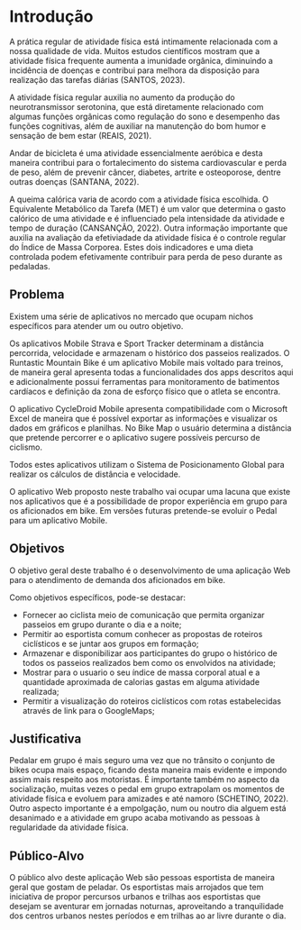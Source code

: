 # Introdução

A prática regular de atividade física está intimamente relacionada com a nossa qualidade de vida. Muitos estudos científicos mostram que a atividade física frequente aumenta a imunidade orgânica, diminuindo a incidência de doenças e contribui para melhora da disposição para realização das tarefas diárias (SANTOS, 2023).

A atividade física regular auxilia no aumento da produção do neurotransmissor serotonina, que está diretamente relacionado com algumas funções orgânicas como regulação do sono e desempenho das funções cognitivas, além de auxiliar na manutenção do bom humor e sensação de bem estar (REAIS, 2021).

Andar de bicicleta é uma atividade essencialmente aeróbica e desta maneira contribui para o fortalecimento do sistema cardiovascular e perda de peso, além de prevenir câncer, diabetes, artrite e osteoporose, dentre outras doenças (SANTANA, 2022).

A queima calórica varia de acordo com a atividade física escolhida. O Equivalente Metabólico da Tarefa (MET) é um valor que determina o gasto calórico de uma atividade e é influenciado pela intensidade da atividade e tempo de duração (CANSANÇÃO, 2022). Outra informação importante que auxilia na avaliação da efetiviadade da atividade física é o controle regular do Índice de Massa Corporea. Estes dois indicadores e uma dieta controlada podem efetivamente contribuir para perda de peso durante as pedaladas. 


## Problema

Existem uma série de aplicativos no mercado que ocupam nichos específicos para atender um ou outro objetivo.

Os aplicativos Mobile Strava e Sport Tracker determinam a distância percorrida, velocidade e armazenam o histórico dos passeios realizados. O Runtastic Mountain Bike é um aplicativo Mobile mais voltado para treinos, de maneira geral apresenta todas a funcionalidades dos apps descritos aqui e adicionalmente possui ferramentas para monitoramento de batimentos cardíacos e definição da zona de esforço físico que o atleta se encontra.

O aplicativo CycleDroid Mobile apresenta compatibilidade com o Microsoft Excel de maneira que é possível exportar as informações e visualizar os dados em gráficos e planilhas. No Bike Map o usuário determina a distância que pretende percorrer e o aplicativo sugere possíveis percurso de ciclismo.

Todos estes aplicativos utilizam o Sistema de Posicionamento Global para realizar os cálculos de distância e velocidade.

O aplicativo Web proposto neste trabalho vai ocupar uma lacuna que existe nos aplicativos que é a possibilidade de propor experiência em grupo para os aficionados em bike. Em versões futuras pretende-se evoluir o Pedal para um aplicativo Mobile.


## Objetivos

O objetivo geral deste trabalho é o desenvolvimento de uma aplicação Web para o atendimento de demanda dos aficionados em bike.

Como objetivos específicos, pode-se destacar:

- Fornecer ao ciclista meio de comunicação que permita organizar passeios em grupo durante o dia e a noite;
- Permitir ao esportista comum conhecer as propostas de roteiros ciclísticos e se juntar aos grupos em formação;
- Armazenar e disponibilizar aos participantes do grupo o histórico de todos os passeios realizados bem como os envolvidos na atividade;
- Mostrar para o usuario o seu índice de massa corporal atual e a quantidade aproximada de calorias gastas em alguma atividade realizada;
- Permitir a visualização do roteiros ciclísticos com rotas estabelecidas através de link para o GoogleMaps;


## Justificativa

Pedalar em grupo é mais seguro uma vez que no trânsito o conjunto de bikes ocupa mais espaço, ficando desta maneira mais evidente e impondo assim mais respeito aos motoristas. É importante também no aspecto da socialização, muitas vezes o pedal em grupo extrapolam os momentos de atividade física e evoluem para amizades e até namoro (SCHETINO, 2022). Outro aspecto importante é a empolgação, num ou noutro dia alguem está desanimado e a atividade em grupo acaba motivando as pessoas à regularidade da atividade física. 


## Público-Alvo

O público alvo deste aplicação Web são pessoas esportista de maneira geral que gostam de peladar. Os esportistas mais arrojados que tem iniciativa de propor percursos urbanos e trilhas aos esportistas que desejam se aventurar em jornadas noturnas, aproveitando a tranquilidade dos centros urbanos nestes períodos e em trilhas ao ar livre durante o dia. 



